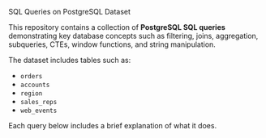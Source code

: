 SQL Queries on PostgreSQL Dataset

This repository contains a collection of **PostgreSQL SQL queries** demonstrating key database concepts such as filtering, joins, aggregation, subqueries, CTEs, window functions, and string manipulation.  

The dataset includes tables such as:
- `orders`
- `accounts`
- `region`
- `sales_reps`
- `web_events`

Each query below includes a brief explanation of what it does.
